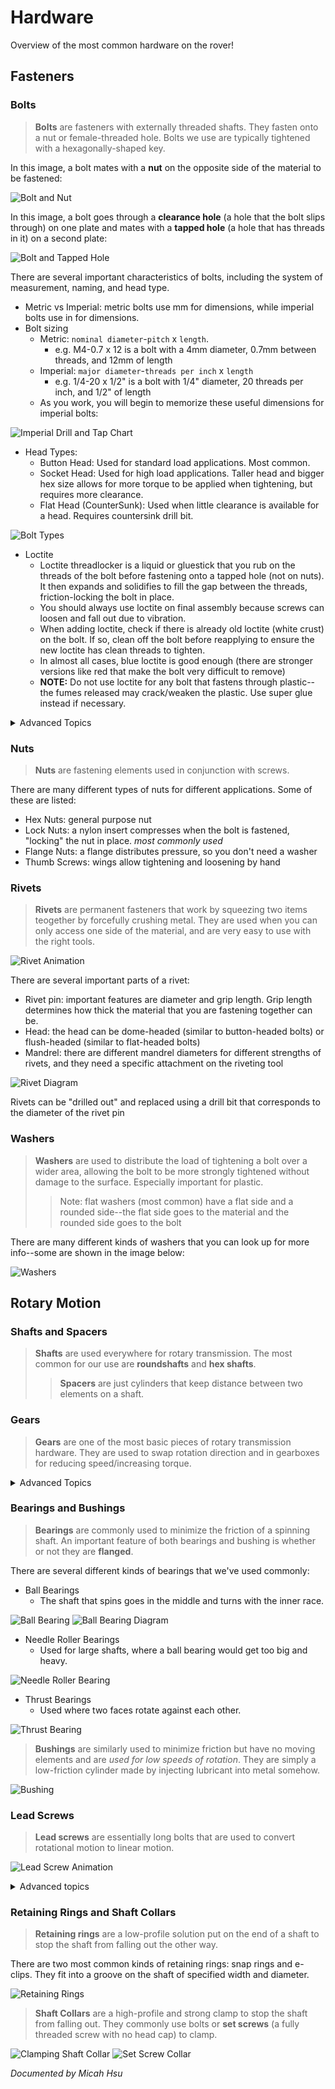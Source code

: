 # Hardware
Overview of the most common hardware on the rover!
## Fasteners
### Bolts
> __Bolts__ are fasteners with externally threaded shafts. They fasten onto a nut or female-threaded hole. Bolts we use are typically tightened with a hexagonally-shaped key. 

In this image, a bolt mates with a __nut__ on the opposite side of the material to be fastened:

![Bolt and Nut](./img/Bolt%20and%20Nut.png)

In this image, a bolt goes through a __clearance hole__ (a hole that the bolt slips through) on one plate and mates with a __tapped hole__ (a hole that has threads in it) on a second plate:

![Bolt and Tapped Hole](./img/Bolt%20and%20Tapped%20Hole.png)

There are several important characteristics of bolts, including the system of measurement, naming, and head type.
* Metric vs Imperial: metric bolts use mm for dimensions, while imperial bolts use in for dimensions.
* Bolt sizing
    * Metric: `nominal diameter`-`pitch` x `length`.
        * e.g. M4-0.7 x 12 is a bolt with a 4mm diameter, 0.7mm between threads, and 12mm of length
    * Imperial: `major diameter`-`threads per inch` x `length`
        * e.g. 1/4-20 x 1/2" is a bolt with 1/4" diameter, 20 threads per inch, and 1/2" of length
    * As you work, you will begin to memorize these useful dimensions for imperial bolts:

![Imperial Drill and Tap Chart](./img/Imperial%20Chart.png)

* Head Types:
    * Button Head: Used for standard load applications. Most common.
    * Socket Head: Used for high load applications. Taller head and bigger hex size allows for more torque to be applied when tightening, but requires more clearance.
    * Flat Head (CounterSunk): Used when little clearance is available for a head. Requires countersink drill bit.

![Bolt Types](./img/Bolt%20Types.png)

* Loctite
    * Loctite threadlocker is a liquid or gluestick that you rub on the threads of the bolt before fastening onto a tapped hole (not on nuts). It then expands and solidifies to fill the gap between the threads, friction-locking the bolt in place.
    * You should always use loctite on final assembly because screws can loosen and fall out due to vibration.
    * When adding loctite, check if there is already old loctite (white crust) on the bolt. If so, clean off the bolt before reapplying to ensure the new loctite has clean threads to tighten.
    * In almost all cases, blue loctite is good enough (there are stronger versions like red that make the bolt very difficult to remove)
    * __NOTE:__ Do not use loctite for any bolt that fastens through plastic--the fumes released may crack/weaken the plastic. Use super glue instead if necessary.

<details>
<summary>Advanced Topics</summary>
<ul>
    <li>Coarse threads vs fine threads</li>
    <li>Screw Clearances</li>
    <li>Imperial bolt sizing numbers</li>
    <li>Bolts vs Screws?</li>
    <li>More kinds of bolts</li>
    <li>More loctite!</li>
</ul>
</details>

### Nuts
> __Nuts__ are fastening elements used in conjunction with screws.

There are many different types of nuts for different applications. Some of these are listed:
* Hex Nuts: general purpose nut
* Lock Nuts: a nylon insert compresses when the bolt is fastened, "locking" the nut in place. _most commonly used_
* Flange Nuts: a flange distributes pressure, so you don't need a washer
* Thumb Screws: wings allow tightening and loosening by hand

### Rivets
> __Rivets__ are permanent fasteners that work by squeezing two items teogether by forcefully crushing metal. They are used when you can only access one side of the material, and are very easy to use with the right tools.

![Rivet Animation](./img/Rivet%20Animation.gif)

There are several important parts of a rivet:

* Rivet pin: important features are diameter and grip length. Grip length determines how thick the material that you are fastening together can be.
* Head: the head can be dome-headed (similar to button-headed bolts) or flush-headed (similar to flat-headed bolts)
* Mandrel: there are different mandrel diameters for different strengths of rivets, and they need a specific attachment on the riveting tool

![Rivet Diagram](./img/Rivet%20Diagram.png)

Rivets can be "drilled out" and replaced using a drill bit that corresponds to the diameter of the rivet pin

### Washers
> __Washers__ are used to distribute the load of tightening a bolt over a wider area, allowing the bolt to be more strongly tightened without damage to the surface. Especially important for plastic.
>> Note: flat washers (most common) have a flat side and a rounded side--the flat side goes to the material and the rounded side goes to the bolt

There are many different kinds of washers that you can look up for more info--some are shown in the image below:

![Washers](./img/Washers.png)

## Rotary Motion
### Shafts and Spacers
> __Shafts__ are used everywhere for rotary transmission. The most common for our use are __roundshafts__ and __hex shafts__.
>> __Spacers__ are just cylinders that keep distance between two elements on a shaft.

### Gears
> __Gears__ are one of the most basic pieces of rotary transmission hardware. They are used to swap rotation direction and in gearboxes for reducing speed/increasing torque.

<details>
<summary>Advanced Topics</summary>
Bevel Gears? Gear Racks? Helix and Herringbone Gears? Worm Gears?
</details>

### Bearings and Bushings
> __Bearings__ are commonly used to minimize the friction of a spinning shaft. An important feature of both bearings and bushing is whether or not they are __flanged__.

There are several different kinds of bearings that we've used commonly:

* Ball Bearings
    * The shaft that spins goes in the middle and turns with the inner race.

![Ball Bearing](./img/Ball%20Bearing.png)
![Ball Bearing Diagram](./img/Ball%20Bearing%20Diagram.png)

* Needle Roller Bearings
    * Used for large shafts, where a ball bearing would get too big and heavy.

![Needle Roller Bearing](./img/Needle%20Roller%20Bearing.png)

* Thrust Bearings
    * Used where two faces rotate against each other.

![Thrust Bearing](./img/Thrust%20Bearing.png)

> __Bushings__ are similarly used to minimize friction but have no moving elements and are _used for low speeds of rotation_. They are simply a low-friction cylinder made by injecting lubricant into metal somehow.

![Bushing](./img/Bushing.png)

### Lead Screws
> __Lead screws__ are essentially long bolts that are used to convert rotational motion to linear motion.

![Lead Screw Animation](./img/Lead%20Screw.gif)

<details>
<summary>Advanced topics</summary>

(click links on certain key words for more info)

Some lead screws are [__back-driveable__](https://www.pbclinear.com/Blog/2018/February/What-is-Lead-Screw-Efficiency-in-Linear-Motion#:~:text=What%20is%20Back%20Driving%3F), i.e. when a linear force is applied, the nut will turn and move backwards. Other lead screws are not back-driveable because the friction force increases faster than the torque to turn. Because a lead screw is essentially an inclined plane, back-driveability is analagous to the [__angle of repose__](https://en.wikipedia.org/wiki/Angle_of_repose#:~:text=This%20free%20body%20diagram%20demonstrates%20the%20relationship%20between%20angle%20of%20repose%20and%20material%20on%20the%20slope.) of an object on an inclined plane. Back-driveability is related to the [__helix and lead angle__](https://fractory.com/lead-screws/#:~:text=Helix%20and%20lead%20angle) as well as the [__efficiency__](https://www.helixlinear.com/blog/lead-screws/lead-screws-vs-ball-screws-which-will-work-best-for-your-application/#:~:text=Efficiency%20in%20linear,the%20screw%20thread.) of the lead screw because efficiency is related to losses of friction.

Lead screws have several different types of [__thread profiles__](https://fractory.com/lead-screws/#:~:text=obtain%20the%20lead.-,Types%20of%20Lead%20Screw%20Threads,-Lead%20screws%20are), and these affect strength, precision, and back-driveability.

Lead screws can have more than one [__start__](https://www.thomsonlinear.com/en/support/tips/difference-between-screw-pitch-and-lead), meaning there are multiple individual threads running along the length of the shaft. More starts means more __lead distance__ (distance traveled/revolution).

[__Ball screws__](http://www.barnesballscrew.com/how-a-ball-screw-works/) are an alternative to lead screws that use actual balls (similar to ball bearings) to travel, decreasing friction and increasing back-driveability.
</details>

### Retaining Rings and Shaft Collars
> __Retaining rings__ are a low-profile solution put on the end of a shaft to stop the shaft from falling out the other way.

There are two most common kinds of retaining rings: snap rings and e-clips. They fit into a groove on the shaft of specified width and diameter.

![Retaining Rings](./img/Retaining%20Rings.png)

> __Shaft Collars__ are a high-profile and strong clamp to stop the shaft from falling out. They commonly use bolts or __set screws__ (a fully threaded screw with no head cap) to clamp.

![Clamping Shaft Collar](./img/Clamping%20Shaft%20Collar.png)
![Set Screw Collar](./img/Set%20Screw%20Collar.png)

_Documented by Micah Hsu_